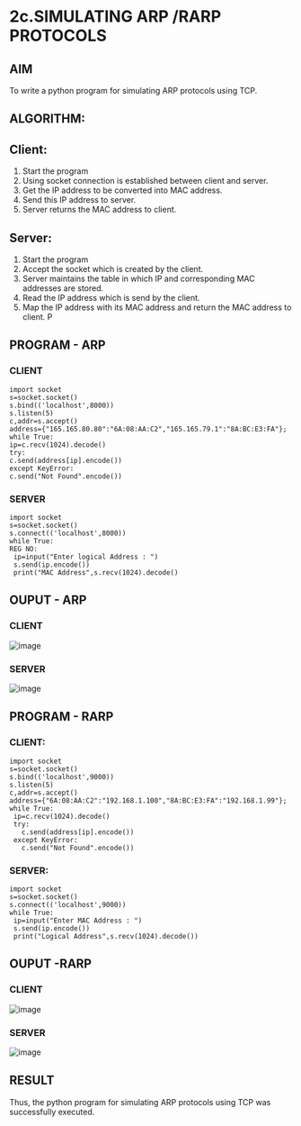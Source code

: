 # 2c.SIMULATING ARP /RARP PROTOCOLS
## AIM
To write a python program for simulating ARP protocols using TCP.
## ALGORITHM:
## Client:
1. Start the program
2. Using socket connection is established between client and server.
3. Get the IP address to be converted into MAC address.
4. Send this IP address to server.
5. Server returns the MAC address to client.
## Server:
1. Start the program
2. Accept the socket which is created by the client.
3. Server maintains the table in which IP and corresponding MAC addresses are
stored.
4. Read the IP address which is send by the client.
5. Map the IP address with its MAC address and return the MAC address to client.
P
## PROGRAM - ARP
 ### CLIENT

 ```
import socket
s=socket.socket()
s.bind(('localhost',8000))
s.listen(5)
c,addr=s.accept()
address={"165.165.80.80":"6A:08:AA:C2","165.165.79.1":"8A:BC:E3:FA"};
while True:
 ip=c.recv(1024).decode()
 try:
 c.send(address[ip].encode())
 except KeyError:
 c.send("Not Found".encode())
```
### SERVER
```
import socket
s=socket.socket()
s.connect(('localhost',8000))
while True:
REG NO:
 ip=input("Enter logical Address : ")
 s.send(ip.encode())
 print("MAC Address",s.recv(1024).decode()
```

## OUPUT - ARP
 ### CLIENT
![image](https://github.com/Sanjuwu21/2c.ARP_RARP_PROTOCOLS/assets/146498969/9e7c2bd2-e137-4862-af22-d886ebc6f214)


 ### SERVER
![image](https://github.com/Sanjuwu21/2c.ARP_RARP_PROTOCOLS/assets/146498969/e6976185-0a68-4edd-b7e0-db0f4b117ef3)



## PROGRAM - RARP
 ### CLIENT:
 ```
 import socket
 s=socket.socket()
 s.bind(('localhost',9000))
 s.listen(5)
 c,addr=s.accept()
 address={"6A:08:AA:C2":"192.168.1.100","8A:BC:E3:FA":"192.168.1.99"};
 while True:
  ip=c.recv(1024).decode()
  try:
    c.send(address[ip].encode())
  except KeyError:
    c.send("Not Found".encode())
```
### SERVER:
```
import socket
s=socket.socket()
s.connect(('localhost',9000))
while True:
 ip=input("Enter MAC Address : ")
 s.send(ip.encode())
 print("Logical Address",s.recv(1024).decode())
```
## OUPUT -RARP
 ### CLIENT
![image](https://github.com/Sanjuwu21/2c.ARP_RARP_PROTOCOLS/assets/146498969/fe8b9a05-0263-452b-af38-d54c63d522fd)




 ### SERVER
![image](https://github.com/Sanjuwu21/2c.ARP_RARP_PROTOCOLS/assets/146498969/e562ddbd-5964-444a-aca8-81d7aeb16bb6)


## RESULT
Thus, the python program for simulating ARP protocols using TCP was successfully 
executed.
